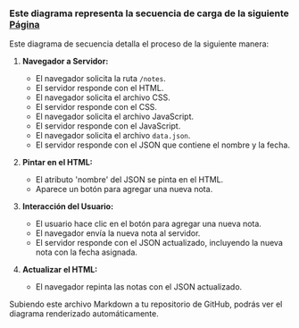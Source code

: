 ### Este diagrama representa la secuencia de carga de la siguiente [Página](https://studies.cs.helsinki.fi/exampleapp/notes)


Este diagrama de secuencia detalla el proceso de la siguiente manera:

1. **Navegador a Servidor:**
   - El navegador solicita la ruta `/notes`.
   - El servidor responde con el HTML.
   - El navegador solicita el archivo CSS.
   - El servidor responde con el CSS.
   - El navegador solicita el archivo JavaScript.
   - El servidor responde con el JavaScript.
   - El navegador solicita el archivo `data.json`.
   - El servidor responde con el JSON que contiene el nombre y la fecha.

2. **Pintar en el HTML:**
   - El atributo 'nombre' del JSON se pinta en el HTML.
   - Aparece un botón para agregar una nueva nota.

3. **Interacción del Usuario:**
   - El usuario hace clic en el botón para agregar una nueva nota.
   - El navegador envía la nueva nota al servidor.
   - El servidor responde con el JSON actualizado, incluyendo la nueva nota con la fecha asignada.

4. **Actualizar el HTML:**
   - El navegador repinta las notas con el JSON actualizado.

Subiendo este archivo Markdown a tu repositorio de GitHub, podrás ver el diagrama renderizado automáticamente.
